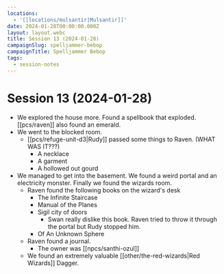 ```yaml
---
locations:
  - '[[locations/mulsantir|Mulsantir]]'
date: 2024-01-28T00:00:00.000Z
layout: layout.webc
title: Session 13 (2024-01-28)
campaignSlug: spelljammer-bebop
campaignTitle: Spelljammer Bebop
tags:
  - session-notes
---
```

# Session 13 (2024-01-28)

- We explored the house more. Found a spellbook that exploded. [[pcs/raven]] also found an emerald.
- We went to the blocked room.
	- [[pcs/refuge-unit-d3|Rudy]] passed some things to Raven. (WHAT WAS IT???)
		- A necklace
		- A garment
		- A hollowed out gourd
- We managed to get into the basement. We found a weird portal and an electricity monster. Finally we found the wizards room.
	- Raven found the following books on the wizard's desk
		- The Infinite Staircase
		- Manual of the Planes
		- Sigil city of doors
			- Swan really dislike this book. Raven tried to throw it through the portal but Rudy stopped him.
		- Of An Unknown Sphere
	- Raven found a journal.
		- The owner was [[npcs/santhi-ozul]]
	- We found an extremely valuable [[other/the-red-wizards|Red Wizards]] Dagger.

